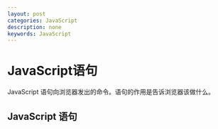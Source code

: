 ```yaml
---
layout: post
categories: JavaScript
description: none
keywords: JavaScript
---
```

# JavaScript语句
JavaScript 语句向浏览器发出的命令。语句的作用是告诉浏览器该做什么。

## JavaScript 语句